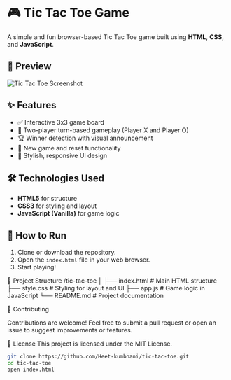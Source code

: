 # 🎮 Tic Tac Toe Game

A simple and fun browser-based Tic Tac Toe game built using **HTML**, **CSS**, and **JavaScript**.

## 📸 Preview

![Tic Tac Toe Screenshot](https://via.placeholder.com/600x300.png?text=Tic+Tac+Toe+Preview)


## ✨ Features

- ✅ Interactive 3x3 game board
- 🧠 Two-player turn-based gameplay (Player X and Player O)
- 🏆 Winner detection with visual announcement
- 🔁 New game and reset functionality
- 🎨 Stylish, responsive UI design


## 🛠️ Technologies Used

- **HTML5** for structure
- **CSS3** for styling and layout
- **JavaScript (Vanilla)** for game logic


## 🚀 How to Run

1. Clone or download the repository.
2. Open the `index.html` file in your web browser.
3. Start playing!


📁 Project Structure
/tic-tac-toe
│
├── index.html        # Main HTML structure
├── style.css         # Styling for layout and UI
├── app.js            # Game logic in JavaScript
└── README.md         # Project documentation


🤝 Contributing

Contributions are welcome! Feel free to submit a pull request or open an issue to suggest improvements or features.


📜 License
This project is licensed under the MIT License.


```bash
git clone https://github.com/Heet-kumbhani/tic-tac-toe.git
cd tic-tac-toe
open index.html
